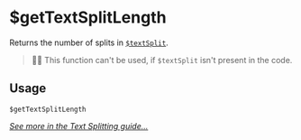 # $getTextSplitLength
Returns the number of splits in [`$textSplit`](./bdscript/textSplit.md).
> 🧙‍♂️ This function can't be used, if `$textSplit` isn't present in the code.

## Usage
```
$getTextSplitLength
```

[*See more in the Text Splitting guide...*](../guides/textSplitting.md)
